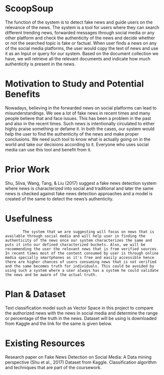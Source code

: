 # ScoopSoup
 The function of the system is to detect fake news and guide users on the relevance of the news. The system is a tool for users where they can search different trending news, forwarded messages through social media or any other platform and check the authenticity of the news and decide whether or not the searched topic is fake or factual.           When user finds a news on any of the social media platforms, the user would copy the text of news and use it as an Input or query for our system. Based on the document collection we have, we will retrieve all the relevant documents and indicate how much authenticity is present in the news.  


# Motivation to Study and Potential Benefits
 
Nowadays, believing in the forwarded news on social platforms can lead to misunderstandings. We see a lot of fake news in recent times and many people believe that and face issues. This has been a problem in the past and also in the recent times. Such news is intentionally circulated to either highly praise something or defame it. In both the cases, our system would help the user to find the authenticity of the news and make proper conclusions. We need such tool to know what is actually going on in the world and take our decisions according to it. Everyone who uses social media can use this tool and benefit from it.
 
# Prior Work
 
 Shu, Sliva, Wang, Tang, & Liu (2017) suggest a fake news detection system where news is characterized into social and traditional and later the same news is checked against fake news detection approaches and a model is created of the same to detect the news’s authenticity.
 
# Usefulness
 
        	The system that we are suggesting will focus on news that is available through social media and will help user in finding the authenticity of the news once our system characterizes the same and puts it into our defined characterized buckets. Also, we will be recommending the user the relevant news that is from verified sources. In recent times most of the content consumed by user is through online media specially smartphones as it's free and easily accessible hence there are higher chances of users consuming news that is not verified and the same becomes truth for individuals. This could be avoided by using such a system where a user always has a system he could validate the news and be aware of the actual truth.
 

# Plan & Dataset
 
 Text classification model such as Vector Space in this project to compare the authorized news with the news in social media and determine the range or percentage of the truth in the news.
Dataset will be using is downloaded from Kaggle and the link for the same is given below. 
 
 
# Existing Resources
 
 Research paper on Fake News Detection on Social Media: A Data mining perspective (Shu et al., 2017)
Dataset from Kaggle.
Classification algorithm and techniques that are part of the coursework.

